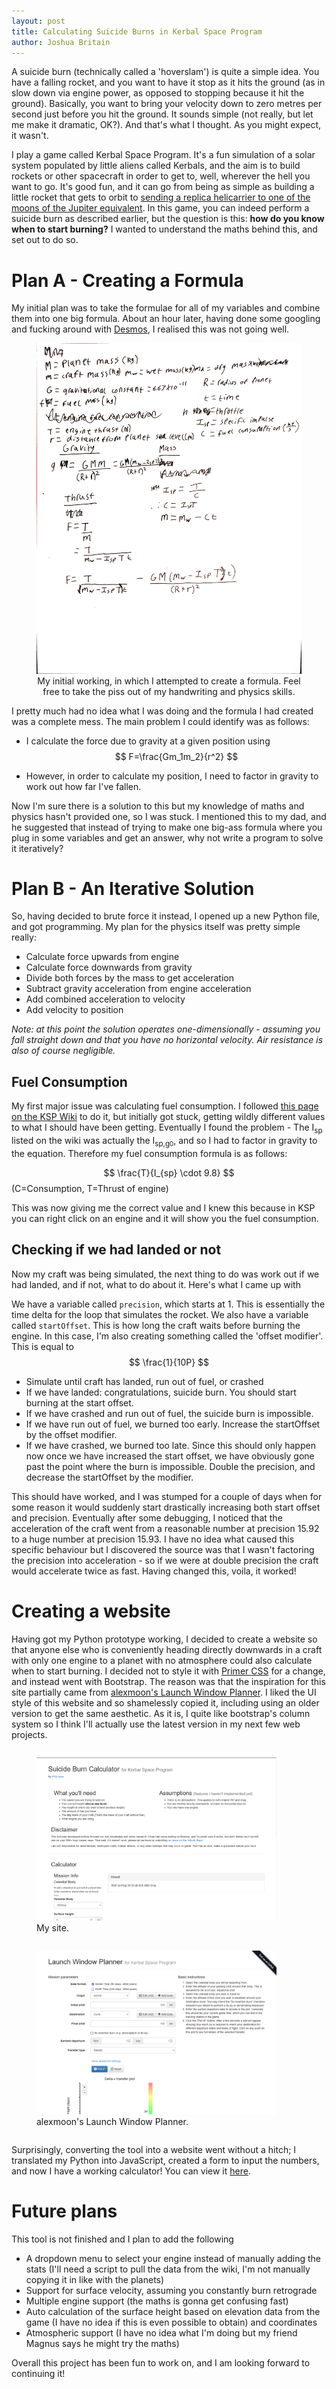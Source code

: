 ```yaml
---
layout: post
title: Calculating Suicide Burns in Kerbal Space Program
author: Joshua Britain
---
```


A suicide burn (technically called a 'hoverslam') is quite a simple idea. You have a falling rocket, and you want to have it stop as it hits the ground (as in slow down via engine power, as opposed to stopping because it hit the ground). Basically, you want to bring your velocity down to zero metres per second just before you hit the ground. It sounds simple (not really, but let me make it dramatic, OK?). And that's what I thought. As you might expect, it wasn't.

I play a game called Kerbal Space Program. It's a fun simulation of a solar system populated by little aliens called Kerbals, and the aim is to build rockets or other spacecraft in order to get to, well, wherever the hell you want to go. It's good fun, and it can go from being as simple as building a little rocket that gets to orbit to [sending a replica helicarrier to one of the moons of the Jupiter equivalent](https://www.youtube.com/watch?v=kPprYMcS5lA). In this game, you can indeed perform a suicide burn as described earlier, but the question is this: **how do you know when to start burning?** I wanted to understand the maths behind this, and set out to do so.

# Plan A - Creating a Formula
My initial plan was to take the formulae for all of my variables and combine them into one big formula. About an hour later, having done some googling and fucking around with [Desmos](https://www.desmos.com/), I realised this was not going well.

<figure style="text-align: center;">
    <img style="max-height: 80vh;" src="/assets/posts/ksp/formulaWorking.jpeg">
    <figcaption>My initial working, in which I attempted to create a formula. Feel free to take the piss out of my handwriting and physics skills.</figcaption>
</figure>

I pretty much had no idea what I was doing and the formula I had created was a complete mess. The main problem I could identify was as follows:

- I calculate the force due to gravity at a given position using $$ F=\frac{Gm_1m_2}{r^2} $$

- However, in order to calculate my position, I need to factor in gravity to work out how far I've fallen.

Now I'm sure there is a solution to this but my knowledge of maths and physics hasn't provided one, so I was stuck. I mentioned this to my dad, and he suggested that instead of trying to make one big-ass formula where you plug in some variables and get an answer, why not write a program to solve it iteratively?

# Plan B - An Iterative Solution

So, having decided to brute force it instead, I opened up a new Python file, and got programming. My plan for the physics itself was pretty simple really:

- Calculate force upwards from engine
- Calculate force downwards from gravity
- Divide both forces by the mass to get acceleration
- Subtract gravity acceleration from engine acceleration
- Add combined acceleration to velocity
- Add velocity to position

*Note: at this point the solution operates one-dimensionally - assuming you fall straight down and that you have no horizontal velocity. Air resistance is also of course negligible.*

## Fuel Consumption
My first major issue was calculating fuel consumption. I followed [this page on the KSP Wiki](https://wiki.kerbalspaceprogram.com/wiki/Specific_impulse) to do it, but initially got stuck, getting wildly different values to what I should have been getting. Eventually I found the problem - The I<sub>sp</sub> listed on the wiki was actually the I<sub>sp,g<small>0</small></sub>, and so I had to factor in gravity to the equation. Therefore my fuel consumption formula is as follows:

$$ \frac{T}{I_{sp} \cdot 9.8} $$
(C=Consumption, T=Thrust of engine)

This was now giving me the correct value and I knew this because in KSP you can right click on an engine and it will show you the fuel consumption.

## Checking if we had landed or not
Now my craft was being simulated, the next thing to do was work out if we had landed, and if not, what to do about it. Here's what I came up with

We have a variable called `precision`, which starts at 1. This is essentially the time delta for the loop that simulates the rocket.
We also have a variable called `startOffset`. This is how long the craft waits before burning the engine.
In this case, I'm also creating something called the 'offset modifier'. This is equal to $$ \frac{1}{10P} $$

- Simulate until craft has landed, run out of fuel, or crashed
- If we have landed: congratulations, suicide burn. You should start burning at the start offset.
- If we have crashed and run out of fuel, the suicide burn is impossible.
- If we have run out of fuel, we burned too early. Increase the startOffset by the offset modifier.
- If we have crashed, we burned too late. Since this should only happen now once we have increased the start offset, we have obviously gone past the point where the burn is impossible. Double the precision, and decrease the startOffset by the modifier.

This should have worked, and I was stumped for a couple of days when for some reason it would suddenly start drastically increasing both start offset and precision. Eventually after some debugging, I noticed that the acceleration of the craft went from a reasonable number at precision 15.92 to a huge number at precision 15.93. I have no idea what caused this specific behaviour but I discovered the source was that I wasn't factoring the precision into acceleration - so if we were at double precision the craft would accelerate twice as fast. Having changed this, voila, it worked!

# Creating a website
Having got my Python prototype working, I decided to create a website so that anyone else who is conveniently heading directly downwards in a craft with only one engine to a planet with no atmosphere could also calculate when to start burning. I decided not to style it with [Primer CSS](https://primer.style/css) for a change, and instead went with Bootstrap. The reason was that the inspiration for this site partially came from [alexmoon's Launch Window Planner](https://alexmoon.github.io/ksp/). I liked the UI style of this website and so shamelessly copied it, including using an older version to get the same aesthetic. As it is, I quite like bootstrap's column system so I think I'll actually use the latest version in my next few web projects.

<figure style="display: inline-block">
    <img style="max-width: 40vw;" src="/assets/posts/ksp/site.png">
    <figcaption>My site.</figcaption>
</figure>
<figure style="display: inline-block">
    <img style="max-width: 40vw;" src="/assets/posts/ksp/windowplanner.png">
    <figcaption>alexmoon's Launch Window Planner.</figcaption>
</figure>

Surprisingly, converting the tool into a website went without a hitch; I translated my Python into JavaScript, created a form to input the numbers, and now I have a working calculator! You can view it [here](https://pr0x1mas.github.io/KSP-Suicide-Burn-Calculator/).

# Future plans
This tool is not finished and I plan to add the following
- A dropdown menu to select your engine instead of manually adding the stats (I'll need a script to pull the data from the wiki, I'm not manually copying it in like with the planets)
- Support for surface velocity, assuming you constantly burn retrograde
- Multiple engine support (the maths is gonna get confusing fast)
- Auto calculation of the surface height based on elevation data from the game (I have no idea if this is even possible to obtain) and coordinates
- Atmospheric support (I have no idea what I'm doing but my friend Magnus says he might try the maths)

Overall this project has been fun to work on, and I am looking forward to continuing it!
